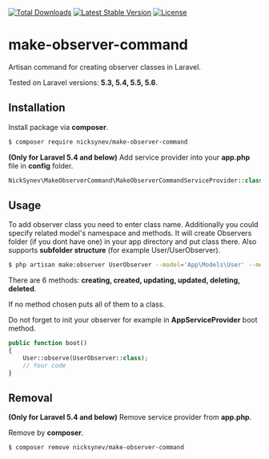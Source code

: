 [![Total Downloads](https://poser.pugx.org/nicksynev/make-observer-command/downloads.png)](https://packagist.org/packages/nicksynev/make-observer-command)
[![Latest Stable Version](https://poser.pugx.org/nicksynev/make-observer-command/v/stable.svg)](https://packagist.org/packages/nicksynev/make-observer-command)
[![License](https://poser.pugx.org/nicksynev/make-observer-command/license.svg)](https://packagist.org/packages/nicksynev/make-observer-command)

# make-observer-command
Artisan command for creating observer classes in Laravel.

Tested on Laravel versions: **5.3, 5.4, 5.5, 5.6**.
## Installation
Install package via **composer**.

```bash
$ composer require nicksynev/make-observer-command
```
**(Only for Laravel 5.4 and below)** Add service provider into your **app.php** file in **config** folder.
```php
NickSynev\MakeObserverCommand\MakeObserverCommandServiceProvider::class,
```
## Usage
To add observer class you need to enter class name. Additionally you could specify related model's namespace and methods. It will create Observers folder (if you dont have one) in your app directory and put class there. Also supports **subfolder structure** (for example User/UserObserver).
```bash
$ php artisan make:observer UserObserver --model='App\Models\User' --methods=created,updated
```
There are 6 methods: **creating, created, updating, updated, deleting, deleted**.

If no method chosen puts all of them to a class.

Do not forget to init your observer for example in **AppServiceProvider** boot method.

```php
public function boot()
{
    User::observe(UserObserver::class);
    // Your code
}
```
## Removal
**(Only for Laravel 5.4 and below)** Remove service provider from **app.php**. 

Remove by **composer**.
```bash
$ composer remove nicksynev/make-observer-command
```
